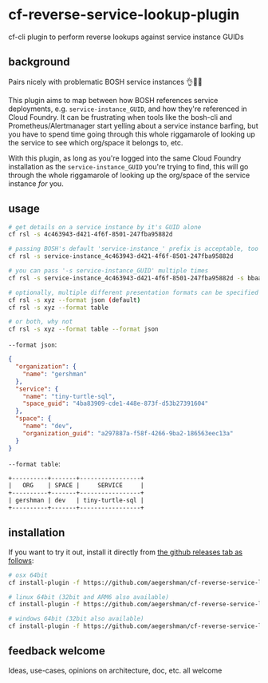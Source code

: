 # cf-reverse-service-lookup-plugin

cf-cli plugin to perform reverse lookups against service instance GUIDs

## background

Pairs nicely with problematic BOSH service instances 👌👩‍🍳

This plugin aims to map between how BOSH references service deployments, e.g. `service-instance_GUID`, and how they're referenced in Cloud Foundry. It can be frustrating when tools like the bosh-cli and Prometheus/Alertmanager start yelling about a service instance barfing, but you have to spend time going through this whole riggamarole of looking up the service to see which org/space it belongs to, etc.

With this plugin, as long as you're logged into the same Cloud Foundry installation as the `service-instance_GUID` you're trying to find, this will go through the whole riggamarole of looking up the org/space of the service instance _for_ you.

## usage

```sh
# get details on a service instance by it's GUID alone
cf rsl -s 4c463943-d421-4f6f-8501-247fba95882d

# passing BOSH's default 'service-instance_' prefix is acceptable, too
cf rsl -s service-instance_4c463943-d421-4f6f-8501-247fba95882d

# you can pass '-s service-instance_GUID' multiple times
cf rsl -s service-instance_4c463943-d421-4f6f-8501-247fba95882d -s bbaa77df-52e7-4d6a-8c86-d07a7c93ab82

# optionally, multiple different presentation formats can be specified
cf rsl -s xyz --format json (default)
cf rsl -s xyz --format table

# or both, why not
cf rsl -s xyz --format table --format json
```

`--format json`:

```json
{
  "organization": {
    "name": "gershman"
  },
  "service": {
    "name": "tiny-turtle-sql",
    "space_guid": "4ba83909-cde1-448e-873f-d53b27391604"
  },
  "space": {
    "name": "dev",
    "organization_guid": "a297887a-f58f-4266-9ba2-186563eec13a"
  }
}
```

`--format table`:

```txt
+----------+-------+-----------------+
|   ORG    | SPACE |     SERVICE     |
+----------+-------+-----------------+
| gershman | dev   | tiny-turtle-sql |
+----------+-------+-----------------+
```

## installation

If you want to try it out, install it directly from [the github releases tab as follows](https://github.com/aegershman/cf-reverse-service-lookup-plugin/releases):

```sh
# osx 64bit
cf install-plugin -f https://github.com/aegershman/cf-reverse-service-lookup-plugin/releases/download/0.4.0/cf-reverse-service-lookup-plugin-darwin

# linux 64bit (32bit and ARM6 also available)
cf install-plugin -f https://github.com/aegershman/cf-reverse-service-lookup-plugin/releases/download/0.4.0/cf-reverse-service-lookup-plugin-amd64

# windows 64bit (32bit also available)
cf install-plugin -f https://github.com/aegershman/cf-reverse-service-lookup-plugin/releases/download/0.4.0/cf-reverse-service-lookup-plugin-windows-amd64.exe
```

## feedback welcome

Ideas, use-cases, opinions on architecture, doc, etc. all welcome
